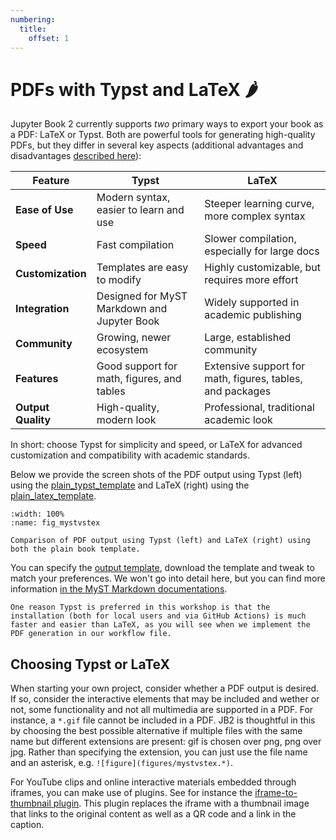 ```yaml
---
numbering:
  title:
    offset: 1
---
```


# PDFs with Typst and LaTeX 🌶

Jupyter Book 2 currently supports _two_ primary ways to export your book as a PDF: LaTeX or Typst.
Both are powerful tools for generating high-quality PDFs, but they differ in several key aspects (additional advantages and disadvantages [described here](https://mystmd.org/guide/creating-pdf-documents)):

| Feature            | Typst                                      | LaTeX                                      |
|--------------------|--------------------------------------------|--------------------------------------------|
| **Ease of Use**    | Modern syntax, easier to learn and use      | Steeper learning curve, more complex syntax|
| **Speed**          | Fast compilation                           | Slower compilation, especially for large docs|
| **Customization**  | Templates are easy to modify                | Highly customizable, but requires more effort|
| **Integration**    | Designed for MyST Markdown and Jupyter Book | Widely supported in academic publishing    |
| **Community**      | Growing, newer ecosystem                   | Large, established community               |
| **Features**       | Good support for math, figures, and tables | Extensive support for math, figures, tables, and packages|
| **Output Quality** | High-quality, modern look                   | Professional, traditional academic look    |

In short: choose Typst for simplicity and speed, or LaTeX for advanced customization and compatibility with academic standards.

Below we provide the screen shots of the PDF output using Typst (left) using the [plain_typst_template](https://github.com/myst-templates/plain_typst_book) and LaTeX (right) using the [plain_latex_template](https://github.com/myst-templates/plain_latex_book).

```{figure} figures/mystvstex.*
:width: 100%
:name: fig_mystvstex

Comparison of PDF output using Typst (left) and LaTeX (right) using both the plain book template.
```

You can specify the [output template](https://github.com/myst-templates), download the template and tweak to match your preferences.
We won't go into detail here, but you can find more information [in the MyST Markdown documentations](https://mystmd.org/guide/creating-pdf-documents).

```{note}
One reason Typst is preferred in this workshop is that the installation (both for local users and via GitHub Actions) is much faster and easier than LaTeX, as you will see when we implement the PDF generation in our workflow file.
```

## Choosing Typst or LaTeX

When starting your own project, consider whether a PDF output is desired.
If so, consider the interactive elements that may be included and wether or not, some functionality and not all multimedia are supported in a PDF.
For instance, a `*.gif` file cannot be included in a PDF.
JB2 is thoughtful in this by choosing the best possible alternative if multiple files with the same name but different extensions are present: gif is chosen over png, png over jpg.
Rather than specifying the extension, you can just use the file name and an asterisk, e.g. `![figure](figures/mystvstex.*)`.

For YouTube clips and online interactive materials embedded through iframes, you can make use of plugins.
See for instance the [iframe-to-thumbnail plugin](https://github.com/jupyter-book/myst-plugins/tree/main/plugins/iframe-to-thumbnail-pdf).
This plugin replaces the iframe with a thumbnail image that links to the original content as well as a QR code and a link in the caption.